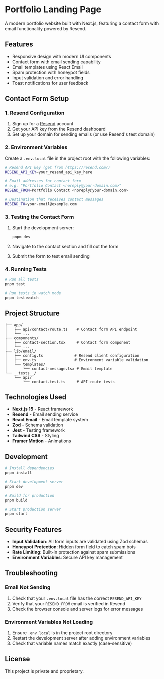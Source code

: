 # Portfolio Landing Page

A modern portfolio website built with Next.js, featuring a contact form with email functionality powered by Resend.

## Features

- Responsive design with modern UI components
- Contact form with email sending capability
- Email templates using React Email
- Spam protection with honeypot fields
- Input validation and error handling
- Toast notifications for user feedback

## Contact Form Setup

### 1. Resend Configuration

1. Sign up for a [Resend](https://resend.com/) account
2. Get your API key from the Resend dashboard
3. Set up your domain for sending emails (or use Resend's test domain)

### 2. Environment Variables

Create a `.env.local` file in the project root with the following variables:

```bash
# Resend API key (get from https://resend.com/)
RESEND_API_KEY=your_resend_api_key_here

# Email addresses for contact form
# e.g. "Portfolio Contact <noreply@your-domain.com>"
RESEND_FROM=Portfolio Contact <noreply@your-domain.com>

# Destination that receives contact messages
RESEND_TO=your-email@example.com
```

### 3. Testing the Contact Form

1. Start the development server:
   ```bash
   pnpm dev
   ```

2. Navigate to the contact section and fill out the form
3. Submit the form to test email sending

### 4. Running Tests

```bash
# Run all tests
pnpm test

# Run tests in watch mode
pnpm test:watch
```

## Project Structure

```
├── app/
│   ├── api/contact/route.ts    # Contact form API endpoint
│   └── ...
├── components/
│   ├── contact-section.tsx     # Contact form component
│   └── ...
├── lib/email/
│   ├── config.ts              # Resend client configuration
│   ├── env.ts                 # Environment variable validation
│   └── templates/
│       └── contact-message.tsx # Email template
└── __tests__/
    └── api/
        └── contact.test.ts     # API route tests
```

## Technologies Used

- **Next.js 15** - React framework
- **Resend** - Email sending service
- **React Email** - Email template system
- **Zod** - Schema validation
- **Jest** - Testing framework
- **Tailwind CSS** - Styling
- **Framer Motion** - Animations

## Development

```bash
# Install dependencies
pnpm install

# Start development server
pnpm dev

# Build for production
pnpm build

# Start production server
pnpm start
```

## Security Features

- **Input Validation**: All form inputs are validated using Zod schemas
- **Honeypot Protection**: Hidden form field to catch spam bots
- **Rate Limiting**: Built-in protection against spam submissions
- **Environment Variables**: Secure API key management

## Troubleshooting

### Email Not Sending

1. Check that your `.env.local` file has the correct `RESEND_API_KEY`
2. Verify that your `RESEND_FROM` email is verified in Resend
3. Check the browser console and server logs for error messages

### Environment Variables Not Loading

1. Ensure `.env.local` is in the project root directory
2. Restart the development server after adding environment variables
3. Check that variable names match exactly (case-sensitive)

## License

This project is private and proprietary.





